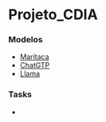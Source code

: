 # Projeto_CDIA
### Modelos
- [Maritaca](https://huggingface.co/maritaca-ai)
- [ChatGTP](https://chat.openai.com/)
- [Llama](https://ai.meta.com/llama/)

### Tasks
- 
